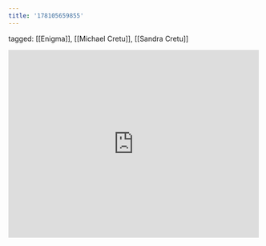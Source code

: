 ```yaml
---
title: '178105659855'
---
```

tagged: [[Enigma]], [[Michael Cretu]], [[Sandra Cretu]]
<iframe allow="accelerometer; autoplay; clipboard-write; encrypted-media; gyroscope; picture-in-picture" allowfullscreen="" frameborder="0" height="375" id="youtube_iframe" src="https://www.youtube.com/embed/Rk_sAHh9s08?feature=oembed&amp;enablejsapi=1&amp;origin=https://safe.txmblr.com&amp;wmode=opaque" width="500"></iframe>